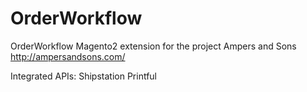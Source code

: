 # OrderWorkflow
OrderWorkflow Magento2 extension for the project Ampers and Sons
http://ampersandsons.com/

Integrated APIs:
Shipstation
Printful
